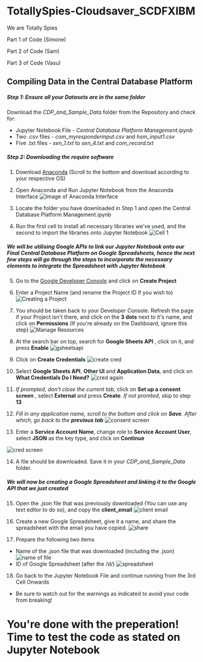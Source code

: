# TotallySpies-Cloudsaver_SCDFXIBM
 We are Totally Spies
 
 
 Part 1 of Code (Simone)
 
 
 Part 2 of Code (Sam)
 
 
 
 Part 3 of Code (Vasu)

## Compiling Data in the Central Database Platform

##### Step 1: Ensure all your Datasets are in the same folder
Download the _CDP_and_Sample_Data_ folder from the Repository and check for: 
- Jupyter Notebook File - _Central Database Platform Management.ipynb_
- Two .csv files - _com_myresponderinput.csv_ and _hsm_input1.csv_
- Five .txt files - _sen_1.txt_ to _sen_4.txt_ and _com_record.txt_

##### Step 2: Downloading the require software
1) Download [Anaconda](https://www.anaconda.com/products/individual) (Scroll to the bottom and download according to your respective OS)

2) Open Anaconda and Run Jupyter Notebook from the Anaconda Interface
![Image of Anaconda Interface](https://github.com/whoisvasu/TotallySpies-Cloudsaver_SCDFXIBM/blob/master/Photos%20for%20Markdown/anaconda.png)

3) Locate the folder you have downloaded in Step 1 and open the Central Database Platform Management.ipynb

4) Run the first cell to install all necessary libraries we've used, and the second to import the libraries onto Jupyter Notebook
![Cell 1](https://github.com/whoisvasu/TotallySpies-Cloudsaver_SCDFXIBM/blob/master/Photos%20for%20Markdown/Cell%201.png)

##### We will be utilising Google APIs to link our Jupyter Notebook onto our Final Central Database Platform on Google Spreadsheets, hence the next few steps will go through the steps to incorporate the necessary elements to integrate the Spreadsheet with Jupyter Notebook

5) Go to the [Google Developer Console](https://console.developers.google.com/) and click on __Create Project__

6) Enter a Project Name (and rename the Project ID if you wish to)
![Creating a Project](https://github.com/whoisvasu/TotallySpies-Cloudsaver_SCDFXIBM/blob/master/Photos%20for%20Markdown/New%20Project.png)

7) You should be taken back to your Developer Console. Refresh the page if your Project isn't there, and click on the __3 dots__ next to it's name, and click on __Permissions__ (If you're already on the Dashboard, ignore this step)
![Manage Resources](https://github.com/whoisvasu/TotallySpies-Cloudsaver_SCDFXIBM/blob/master/Photos%20for%20Markdown/Manage%20resources.png)

8) At the search bar on top, search for __Google Sheets API__ , click on it, and press __Enable__
![gsheetsapi](https://github.com/whoisvasu/TotallySpies-Cloudsaver_SCDFXIBM/blob/master/Photos%20for%20Markdown/gsheets%20api.png)

9) Click on __Create Credentials__
![create cred](https://github.com/whoisvasu/TotallySpies-Cloudsaver_SCDFXIBM/blob/master/Photos%20for%20Markdown/create%20cred.png)

10) Select __Google Sheets API__, __Other UI__ and __Application Data__, and click on __What Credentials Do I Need?__
![cred again](https://github.com/whoisvasu/TotallySpies-Cloudsaver_SCDFXIBM/blob/master/Photos%20for%20Markdown/cred%20screen.png)

11) *If prompted*, _don't close the current tab_, click on __Set up a consent screen__ , select __External__ and press __Create__. *If not promted*, skip to step __13__

12) *Fill in any application name, scroll to the bottom and click on __Save__. After which, go back to the __previous tab__*
![consent screen](https://github.com/whoisvasu/TotallySpies-Cloudsaver_SCDFXIBM/blob/master/Photos%20for%20Markdown/consent%20screen.png)

13) Enter a __Service Account Name__, change role to __Service Account User__, select __JSON__ as the key type, and click on __Continue__

![cred screen](https://github.com/whoisvasu/TotallySpies-Cloudsaver_SCDFXIBM/blob/master/Photos%20for%20Markdown/add%20cred.png)

14) A file should be downloaded. Save it in your _CDP_and_Sample_Data_ folder.

##### We will now be creating a Google Spreadsheet and linking it to the Google API that we just created

15) Open the .json file that was previously downloaded (You can use any text editor to do so), and copy the __client_email__ 
![client email](https://github.com/whoisvasu/TotallySpies-Cloudsaver_SCDFXIBM/blob/master/Photos%20for%20Markdown/client%20email.png)

16) Create a new Google Spreadsheet, give it a name, and share the spreadsheet with the email you have copied. 
![share](https://github.com/whoisvasu/TotallySpies-Cloudsaver_SCDFXIBM/blob/master/Photos%20for%20Markdown/share.png)

17) Prepare the following two items
- Name of the .json file that was downloaded (including the .json)
![name of file](https://github.com/whoisvasu/TotallySpies-Cloudsaver_SCDFXIBM/blob/master/Photos%20for%20Markdown/name%20of%20file.png)
- ID of Google Spreadsheet (after the /d/)
![spreadsheet](https://github.com/whoisvasu/TotallySpies-Cloudsaver_SCDFXIBM/blob/master/Photos%20for%20Markdown/spreadsheet.png)

18) Go back to the Jupyter Notebook File and continue running from the 3rd Cell Onwards
- Be sure to watch out for the warnings as indicated to avoid your code from breaking!

# You're done with the preperation! Time to test the code as stated on Jupyter Notebook




